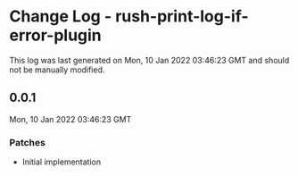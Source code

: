 # Change Log - rush-print-log-if-error-plugin

This log was last generated on Mon, 10 Jan 2022 03:46:23 GMT and should not be manually modified.

## 0.0.1
Mon, 10 Jan 2022 03:46:23 GMT

### Patches

- Initial implementation

